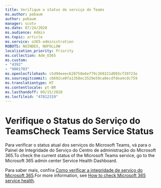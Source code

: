 ```yaml
---
title: Verifique o status do serviço do Teams
ms.author: pebaum
author: pebaum
manager: scotv
ms.date: 07/24/2020
ms.audience: Admin
ms.topic: article
ms.service: o365-administration
ROBOTS: NOINDEX, NOFOLLOW
localization_priority: Priority
ms.collection: Adm_O365
ms.custom:
- "4392"
- "9001703"
ms.openlocfilehash: c5d94eeec628758e6e779c269221d093cf39723e
ms.sourcegitcommit: c6692ce0fa1358ec3529e59ca0ecdfdea4cdc759
ms.translationtype: HT
ms.contentlocale: pt-BR
ms.lasthandoff: 09/15/2020
ms.locfileid: "47812319"
---
```

# <a name="check-teams-service-status"></a><span data-ttu-id="13dcf-102">Verifique o Status do Serviço do Teams</span><span class="sxs-lookup"><span data-stu-id="13dcf-102">Check Teams Service Status</span></span>

<span data-ttu-id="13dcf-103">Para verificar o status atual dos serviços do Microsoft Teams, vá para o Painel de Integridade do Serviço do Centro de administração do Microsoft 365.</span><span class="sxs-lookup"><span data-stu-id="13dcf-103">To check the current status of the Microsoft Teams service, go to the Microsoft 365 admin center Service Health Dashboard.</span></span>

<span data-ttu-id="13dcf-104">Para saber mais, confira [Como verificar a integridade de serviço do Microsoft 365](https://docs.microsoft.com/office365/enterprise/view-service-health).</span><span class="sxs-lookup"><span data-stu-id="13dcf-104">For more information, see [How to check Microsoft 365 service health](https://docs.microsoft.com/office365/enterprise/view-service-health).</span></span>